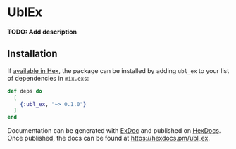 # UblEx

**TODO: Add description**

## Installation

If [available in Hex](https://hex.pm/docs/publish), the package can be installed
by adding `ubl_ex` to your list of dependencies in `mix.exs`:

```elixir
def deps do
  [
    {:ubl_ex, "~> 0.1.0"}
  ]
end
```

Documentation can be generated with [ExDoc](https://github.com/elixir-lang/ex_doc)
and published on [HexDocs](https://hexdocs.pm). Once published, the docs can
be found at <https://hexdocs.pm/ubl_ex>.


